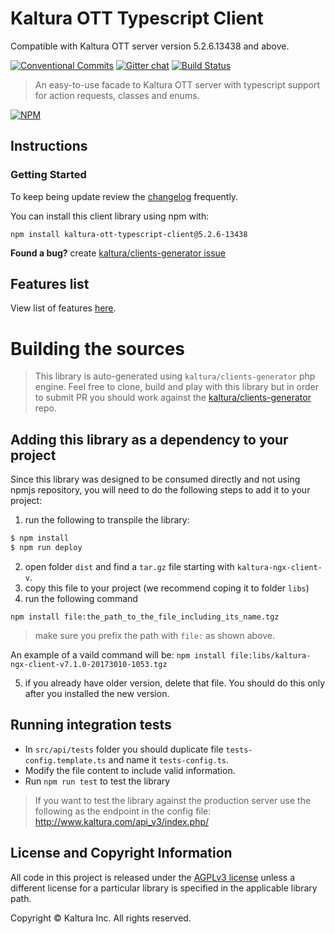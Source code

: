 # Kaltura OTT Typescript Client

Compatible with Kaltura OTT server version 5.2.6.13438 and above.


[![Conventional Commits](https://img.shields.io/badge/Conventional%20Commits-1.0.0-yellow.svg)](https://conventionalcommits.org) [![Gitter chat](https://badges.gitter.im/kaltura-ng/kaltura-ng.png)](https://gitter.im/kaltura-ng/kaltura-ng) [![Build Status](https://travis-ci.org/kaltura/KalturaOttGeneratedAPIClientsTypescript.svg?branch=master)](https://travis-ci.org/kaltura/KalturaOttGeneratedAPIClientsTypescript)

> An easy-to-use facade to Kaltura OTT server with typescript support for action requests, classes and enums.

[![NPM](https://nodei.co/npm/kaltura-ott-typescript-client.png?downloads=true&downloadRank=true&stars=true)](https://nodei.co/npm/kaltura-ott-typescript-client/)

## Instructions

### Getting Started
To keep being update review the [changelog](CHANGELOG.md) frequently.

You can install this client library using npm with:
```
npm install kaltura-ott-typescript-client@5.2.6-13438
```

 **Found a bug?** create [kaltura/clients-generator issue](https://github.com/kaltura/clients-generator/issues)


## Features list
View list of features [here](features.md).

# Building the sources
> This library is auto-generated using `kaltura/clients-generator` php engine. Feel free to clone, build and play with this library but in order to submit PR you should work against the [kaltura/clients-generator](https://github.com/kaltura/clients-generator) repo.


## Adding this library as a dependency to your project
Since this library was designed to be consumed directly and not using npmjs repository, you will need to do the following steps to add it to your project:
1. run the following to transpile the library:
```bash
$ npm install
$ npm run deploy
```
2. open folder `dist` and find a `tar.gz` file starting with `kaltura-ngx-client-v`.
3. copy this file to your project (we recommend coping it to folder `libs`)
4. run the following command
 ```
 npm install file:the_path_to_the_file_including_its_name.tgz
 ```
> make sure you prefix the path with `file:` as shown above.

An example of a vaild command will be: `npm install file:libs/kaltura-ngx-client-v7.1.0-20173010-1053.tgz`

5. if you already have older version, delete that file. You should do this only after you installed the new version.

## Running integration tests
- In `src/api/tests` folder you should duplicate file `tests-config.template.ts` and name it `tests-config.ts`.
- Modify the file content to include valid information.
- Run `npm run test` to test the library

> If you want to test the library against the production server use the following as the endpoint in the config file: http://www.kaltura.com/api_v3/index.php/


## License and Copyright Information
All code in this project is released under the [AGPLv3 license](http://www.gnu.org/licenses/agpl-3.0.html) unless a different license for a particular library is specified in the applicable library path.

Copyright © Kaltura Inc. All rights reserved.
